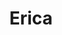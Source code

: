 ---
title: Erica
artigo: a
picture: /images/e/Erica.jpg
background: /images/fundos/flower.jpg
style: style-verde2
description: Há dois registros de origem...
full-description: Há dois registros de origem para este nome que pode ser escandinava ou Germânica. Erica é a versão feminina de Erick ou, em português, de Erico. É um nome usado em diversos países e pode ser grafado com ou sem acento. As pessoas que se chamam Erica, geralmente são carismáticas, sensíveis e espiritualizadas, mas sua característica principal é, sem dúvida, a determinação! 
---